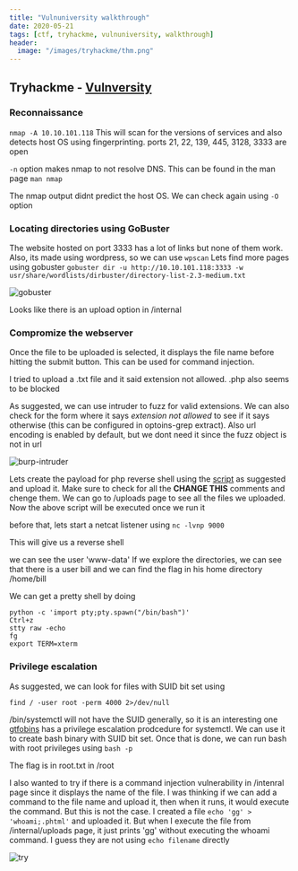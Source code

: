 ```yaml
---
title: "Vulnuniversity walkthrough"
date: 2020-05-21
tags: [ctf, tryhackme, vulnuniversity, walkthrough]
header:
  image: "/images/tryhackme/thm.png"
---
```


## Tryhackme - [Vulnversity](https://tryhackme.com/room/vulnversity)

### Reconnaissance

`nmap -A 10.10.101.118`
This will scan for the versions of services and also detects host OS using fingerprinting.
ports 21, 22, 139, 445, 3128, 3333 are open

`-n` option makes nmap to not resolve DNS. This can be found in the man page `man nmap`

The nmap output didnt predict the host OS. We can check again using `-O` option

### Locating directories using GoBuster

The website hosted on port 3333 has a lot of links but none of them work. Also, its made using wordpress, so we can use `wpscan`
Lets find more pages using gobuster
`gobuster dir -u http://10.10.101.118:3333 -w usr/share/wordlists/dirbuster/directory-list-2.3-medium.txt`

![gobuster]({{site.url}}{{site.baseurl}}/images/tryhackme/vulnversity/1-gobuster.png)

Looks like there is an upload option in /internal

### Compromize the webserver

Once the file to be uploaded is selected, it displays the file name before hitting the submit button. This can be used for command injection.

I tried to upload a .txt file and it said extension not allowed. .php also seems to be blocked

As suggested, we can use intruder to fuzz for valid extensions. We can also check for the form where it says *extension not allowed* to see if it says otherwise (this can be configured in optoins-grep extract). Also url encoding is enabled by default, but we dont need it since the fuzz object is not in url

![burp-intruder]({{site.url}}{{site.baseurl}}/images/tryhackme/vulnversity/2-burp-intruder.png)

Lets create the payload for php reverse shell using the [script](https://raw.githubusercontent.com/pentestmonkey/php-reverse-shell/master/php-reverse-shell.php) as suggested and upload it. Make sure to check for all the **CHANGE THIS** comments and chenge them. We can go to /uploads page to see all the files we uploaded. Now the above script will be executed once we run it

before that, lets start a netcat listener using `nc -lvnp 9000`

This will give us a reverse shell

we can see the user 'www-data'
If we explore the directories, we can see that there is a user bill and we can find the flag in his home directory /home/bill

We can get a pretty shell by doing
```
python -c 'import pty;pty.spawn("/bin/bash")'
Ctrl+z
stty raw -echo
fg
export TERM=xterm
```

### Privilege escalation

As suggested, we can look for files with SUID bit set using
```
find / -user root -perm 4000 2>/dev/null
```
/bin/systemctl will not have the SUID generally, so it is an interesting one
[gtfobins](https://gtfobins.github.io/gtfobins/systemctl/) has a privilege escalation prodcedure for systemctl. We can use it to create bash binary with SUID bit set. Once that is done, we can run bash with root privileges using `bash -p`

The flag is in root.txt in /root


I also wanted to try if there is a command injection vulnerability in /intenral page since it displays the name of the file. I was thinking if we can add a command to the file name and upload it, then when it runs, it would execute the command. But this is not the case.
I created a file `echo 'gg' > 'whoami;.phtml'` and uploaded it. But when I execute the file from /internal/uploads page, it just prints 'gg' without executing the whoami command. I guess they are not using `echo filename` directly

![try]({{site.url}}{{site.baseurl}}/images/tryhackme/vulnversity/3-try.png)
